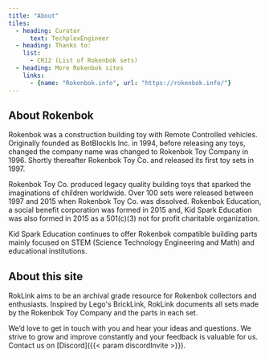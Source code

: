 ```yaml
---
title: "About"
tiles:
  - heading: Curator
      text: TechplexEngineer
  - heading: Thanks to:
    list:
      - CR12 (List of Rokenbok sets)
  - heading: More Rokenbok sites
    links:
      - {name: "Rokenbok.info", url: "https://rokenbok.info/"}
---
```

## About Rokenbok

Rokenbok was a construction building toy with Remote Controlled vehicles. Originally founded as BotBlockls Inc. in 1994, before releasing any toys, changed the company name was changed to Rokenbok Toy Company in 1996. Shortly thereafter Rokenbok Toy Co. and released its first toy sets in 1997.

Rokenbok Toy Co. produced legacy quality building toys that sparked the imaginations of children worldwide. Over 100 sets were released between 1997 and 2015 when Rokenbok Toy Co. was dissolved. Rokenbok Education, a social benefit corporation was formed in 2015 and, Kid Spark Education was also formed in 2015 as a 501(c)(3) not for profit charitable organization.

Kid Spark Education continues to offer Rokenbok compatible building parts mainly focused on STEM (Science Technology Engineering and Math) and educational institutions.

## About this site

RokLink aims to be an archival grade resource for Rokenbok collectors and enthusiasts. Inspired by Lego's BrickLink, RokLink documents all sets made by the Rokenbok Toy Company and the parts in each set.

We’d love to get in touch with you and hear your ideas and
questions. We strive to grow and improve constantly and your feedback
is valuable for us. Contact us on [Discord]({{< param discordInvite >}}).
